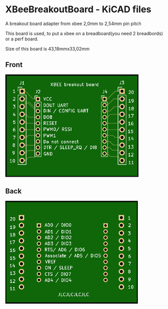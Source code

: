 # XBeeBreakoutBoard - KiCAD files
A breakout board adapter from xbee 2,0mm to 2,54mm pin pitch

This board is used, to put a xbee on a breadboard(you need 2 breadbords) or a perf board.

Size of this board is 43,18mmx33,02mm

## Front
![front](frontside.png)

## Back
![front](back.png)
